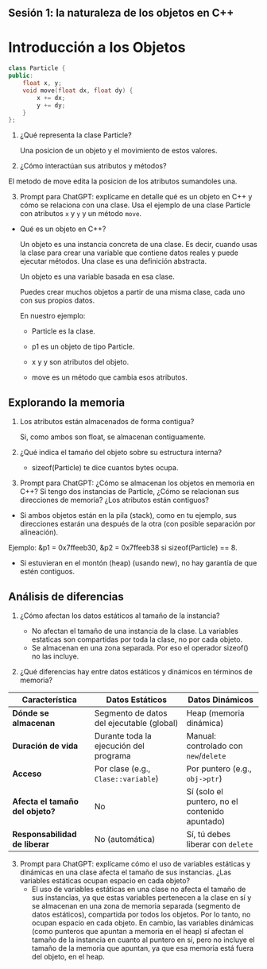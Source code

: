 ## Sesión 1: la naturaleza de los objetos en C++ ##
# Introducción a los Objetos #
```c++
class Particle {
public:
    float x, y;
    void move(float dx, float dy) {
        x += dx;
        y += dy;
    }
};
```
1. ¿Qué representa la clase Particle?

  
   Una posicion de un objeto  y el movimiento de estos valores.

  
2.  ¿Cómo interactúan sus atributos y métodos?


   El metodo de move edita la posicion de los atributos sumandoles una.
  
  
3. Prompt para ChatGPT: explícame en detalle qué es un objeto en C++ y cómo se relaciona con una clase. Usa el ejemplo de una clase Particle con atributos `x` y `y` y un método `move`.
- Qué es un objeto en C++?

  Un objeto es una instancia concreta de una clase. Es decir, cuando usas la clase para crear una variable que contiene datos reales y puede ejecutar métodos.
  Una clase es una definición abstracta.

  Un objeto es una variable basada en esa clase.

  Puedes crear muchos objetos a partir de una misma clase, cada uno con sus propios datos.

  En nuestro ejemplo:



  - Particle es la clase.

  - p1 es un objeto de tipo Particle.

  - x y y son atributos del objeto.

  - move es un método que cambia esos atributos.

## Explorando la memoria

1. Los atributos están almacenados de forma contigua?

  
    Si, como ambos son float, se almacenan contiguamente.
  

2. ¿Qué indica el tamaño del objeto sobre su estructura interna?
    - sizeof(Particle) te dice cuantos bytes ocupa.
  
  


3. Prompt para ChatGPT: ¿Cómo se almacenan los objetos en memoria en C++? Si tengo dos instancias de Particle, ¿Cómo se relacionan sus direcciones de memoria? ¿Los atributos están contiguos?
  - Si ambos objetos están en la pila (stack), como en tu ejemplo, sus direcciones estarán una después de la otra (con posible separación por alineación).

  Ejemplo: &p1 = 0x7ffeeb30, &p2 = 0x7ffeeb38 si sizeof(Particle) == 8.

  - Si estuvieran en el montón (heap) (usando new), no hay garantía de que estén contiguos.


## Análisis de diferencias
1. ¿Cómo afectan los datos estáticos al tamaño de la instancia?

      - No afectan el tamaño de una instancia de la clase. La variables estaticas son compartidas por toda la clase, no por cada objeto.
      - Se almacenan en una zona separada. Por eso el operador sizeof() no las incluye.
  
2. ¿Qué diferencias hay entre datos estáticos y dinámicos en términos de memoria?


| Característica                   | **Datos Estáticos**                       | **Datos Dinámicos**                              |
| -------------------------------- | ----------------------------------------- | ------------------------------------------------ |
| **Dónde se almacenan**           | Segmento de datos del ejecutable (global) | Heap (memoria dinámica)                          |
| **Duración de vida**             | Durante toda la ejecución del programa    | Manual: controlado con `new`/`delete`            |
| **Acceso**                       | Por clase (e.g., `Clase::variable`)       | Por puntero (e.g., `obj->ptr`)                   |
| **Afecta el tamaño del objeto?** | No                                     | Sí (solo el puntero, no el contenido apuntado)|
| **Responsabilidad de liberar**   | No (automática)                           | Sí, tú debes liberar con `delete`                |



3. Prompt para ChatGPT: explícame cómo el uso de variables estáticas y dinámicas en una clase afecta el tamaño de sus instancias. ¿Las variables estáticas ocupan espacio en cada objeto?
    - El uso de variables estáticas en una clase no afecta el tamaño de sus instancias, ya que estas variables pertenecen a la clase en sí y se almacenan en una zona de memoria separada (segmento de datos estáticos), compartida por todos los objetos. Por lo tanto, no ocupan espacio en cada objeto. En cambio, las variables dinámicas (como punteros que apuntan a memoria en el heap) sí afectan el tamaño de la instancia en cuanto al puntero en sí, pero no incluye el tamaño de la memoria que apuntan, ya que esa memoria está fuera del objeto, en el heap.
